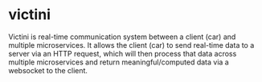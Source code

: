 # victini

Victini is real-time communication system between a client (car) and multiple microservices. It allows the client (car) to send real-time data to a server via an HTTP request, which will then process that data across multiple microservices and return meaningful/computed data via a websocket to the client.
